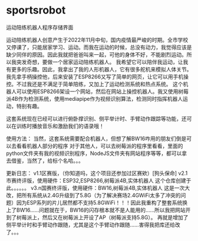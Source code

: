 # sportsrobot
运动陪练机器人程序存储界面

运动陪练机器人创意产生于2022年11月中旬，国内疫情最严峻的时期。全市学校又停课了，只能居家学习、运动。而我在运动的时候，总没有动力，我觉得应该是缺少同伴的原因。因此我就把爸爸叫来一起，可他的身体不好，不能剧烈运动。所以我突发奇想，要做一个居家运动陪练机器人。
我希望它可以陪伴我运动，让我有更多的乐趣。因此，我拿出了我的人形机器人，它有很多舵机来模拟人体关节。我先拿手柄操控他，后来安装了ESP8266又写了简单的网页，让它可以用手机操控。不过我还是不满足于简单陪练，又加上了运动检测系统和热点系统。
这个机器人可以使用ESP8266架设一个网站，然后在网站上操控机器人。我又使用树莓派4B作为检测系统，使用mediapipe作为视频识别算法，检测同时指挥机器人运动，特别有趣。

这套系统现在已经可以进行俯卧撑识别、侧平举计时、手臂动作跟踪等功能，还可以在训练时播放音乐和激励我们的语录哦！

使用方法：
当然，这套系统需要配合机器人，但想了解BW16咋用的朋友们倒是可以去看看机器人部分的程序
对于其他人，可以去树莓派的程序里看看，里面的python文件夹有我的视频识别程序，NodeJS文件夹有网站程序等等，都可以拿去借鉴，当然了，给标个名哈。。。

更新日志：
v1.1区赛版，（你知道吗，这个项目还参加过区赛欸）[狗头保命]
v2.1市赛终评版，使用硬件：ESP32,ESP8266,树莓派4B,实体机器人
这个仓库创建于此。。。。。。
v3.n国赛终评版，使用硬件：BW16,树莓派4B,实体机器人
这是一次大改，把所有系统从2.4G升级到了5.8G（为了解决赛场2.4GWiFi太多了冲突的问题）因为ESP系列的片儿居然都不支持5.8GWiFi！！！因此我重构了整套系统换上了BW16……问题就在于，BW16的闪存根本就不是人能用的……所以我把网站开到了树莓派上，然后又在树莓派上开设了AP（树莓派支持5.8G）。
再就是增加了侧平举计时和手臂动作跟随，尤其是这个手臂动作跟随……害得我把库还给改了。。。
